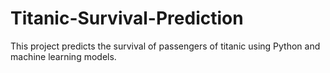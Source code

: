 # Titanic-Survival-Prediction
This project predicts the survival of passengers of titanic using Python and machine learning models.
